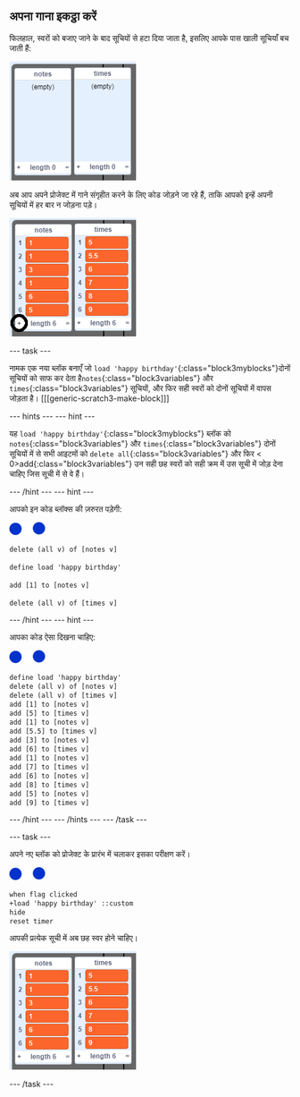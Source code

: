 ## अपना गाना इकट्ठा करें

फिलहाल, स्वरों को बजाए जाने के बाद सूचियों से हटा दिया जाता है, इसलिए आपके पास खाली सूचियाँ बच जाती हैं:

![खाली सूचियाँ](images/empty-lists.png)

अब आप अपने प्रोजेक्ट में गाने संगृहीत करने के लिए कोड जोड़ने जा रहे हैं, ताकि आपको इन्हें अपनी सूचियों में हर बार न जोड़ना पड़े।

![सूचियों में स्वर और समय जोड़ें](images/lists-add-annotated.png)

\--- task \---

नामक एक नया ब्लॉक बनाएँ जो `load 'happy birthday'`{:class="block3myblocks"}दोनों सूचियों को साफ कर देता है`notes`{:class="block3variables"} और `times`{:class="block3variables"} सूचियों, और फिर सही स्वरों को दोनों सूचियों में वापस जोड़ता है। [[[generic-scratch3-make-block]]]

\--- hints \--- \--- hint \---

यह `load 'happy birthday'`{:class="block3myblocks"} ब्लॉक को `notes`{:class="block3variables"} और `times`{:class="block3variables"} दोनों सूचियों में से सभी आइटमों को `delete all`{:class="block3variables"} और फिर < 0>add</code>{:class="block3variables"} उन सही छह स्वरों को सही क्रम में उस सूची में जोड़ देना चाहिए जिस सूची में से वे हैं।

\--- /hint \--- \--- hint \---

आपको इन कोड ब्लॉक्स की ज़रुरत पड़ेगी:

![टिप्पणियाँ-स्प्राइट](images/note-sprite.png)

```blocks3
delete (all v) of [notes v]

define load 'happy birthday'

add [1] to [notes v]

delete (all v) of [times v]
```

\--- /hint \--- \--- hint \---

आपका कोड ऐसा दिखना चाहिए:

![टिप्पणियाँ-स्प्राइट](images/note-sprite.png)

```blocks3
define load 'happy birthday'
delete (all v) of [notes v]
delete (all v) of [times v]
add [1] to [notes v]
add [5] to [times v]
add [1] to [notes v]
add [5.5] to [times v]
add [3] to [notes v]
add [6] to [times v]
add [1] to [notes v]
add [7] to [times v]
add [6] to [notes v]
add [8] to [times v]
add [5] to [notes v]
add [9] to [times v]
```

\--- /hint \--- \--- /hints \--- \--- /task \---

\--- task \---

अपने नए ब्लॉक को प्रोजेक्ट के प्रारंभ में चलाकर इसका परीक्षण करें।

![टिप्पणियाँ-स्प्राइट](images/note-sprite.png)

```blocks3
when flag clicked
+load 'happy birthday' ::custom
hide
reset timer
```

आपकी प्रत्येक सूची में अब छह स्वर होने चाहिए।

![स्वरों और समयों की सूची](images/lists-add.png)

\--- /task \---